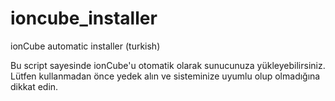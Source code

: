 ioncube_installer
=================

ionCube automatic installer (turkish)

Bu script sayesinde ionCube'u otomatik olarak sunucunuza yükleyebilirsiniz. 
Lütfen kullanmadan önce yedek alın ve sisteminize uyumlu olup olmadığına dikkat edin.
